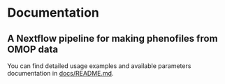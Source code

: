 # Documentation
## A Nextflow pipeline for making phenofiles from OMOP data

You can find detailed usage examples and available parameters documentation in [docs/README.md](docs/README.md).


